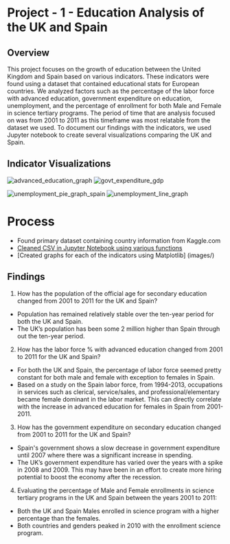 # Project - 1 - Education Analysis of the UK and Spain
## Overview
This project focuses on the growth of education between the United Kingdom and Spain based on various indicators. These indicators were found using a dataset that contained educational stats for European countries. We analyzed factors such as the percentage of the labor force with advanced education, government expenditure on education, unemployment, and the percentage of enrollment for both Male and Female in science tertiary programs. The period of time that are analysis focused on was from 2001 to 2011 as this timeframe was most relatable from the dataset we used. To document our findings with the indicators, we used Jupyter notebook to create several visualizations comparing the UK and Spain. 

## Indicator Visualizations

![advanced_education_graph](https://user-images.githubusercontent.com/13200513/114736571-2de7ba00-9d14-11eb-8123-02f76829ea96.png) ![govt_expenditure_gdp](https://user-images.githubusercontent.com/13200513/114736596-37712200-9d14-11eb-9d37-a3e393cdabe0.png)


![unemployment_pie_graph_spain](https://user-images.githubusercontent.com/13200513/114736674-4952c500-9d14-11eb-8668-c7b0f21fbf28.png)     ![unemployment_line_graph](https://user-images.githubusercontent.com/13200513/114737169-bebe9580-9d14-11eb-804c-36536e9bd33d.png)


# Process
 - Found primary dataset containing country information from Kaggle.com
 - [Cleaned CSV in Jupyter Notebook using various functions](jake/jakes-project-notebook-1.ipynb)
 - [Created graphs for each of the indicators using Matplotlib] (images/) 

## Findings
1. How has the population of the official age for secondary education changed from 2001 to 2011 for the UK and Spain?
- Population has remained relatively stable over the ten-year period for both the UK and Spain.
- The UK’s population has been some 2 million higher than Spain through out the ten-year period.

2. How has the labor force % with advanced education changed from 2001 to 2011 for the UK and Spain?
 - For both the UK and Spain, the percentage of labor force seemed pretty constant for both male and female with exception to females in Spain. 
 - Based on a study on the Spain labor force, from 1994-2013, occupations in services such as  clerical, service/sales, and professional/elementary became female dominant in the labor market. This can directly correlate with the increase in advanced education for females in Spain from 2001-2011.

3. How has the government expenditure on secondary education changed from 2001 to 2011 for the UK and Spain? 
 - Spain's government shows a slow decrease in government expenditure until 2007 where there was a significant increase in spending. 
 - The UK’s government expenditure has varied over the years with a spike in 2008 and 2009. This may have been in an effort to create more hiring potential to boost the economy after the recession. 

4. Evaluating the percentage of Male and Female enrollments in science tertiary programs in the UK and Spain between the years 2001 to 2011:
 - Both the UK and Spain Males enrolled in science program with a higher percentage than the females.
 - Both countries and genders peaked in 2010 with the enrollment science program.




